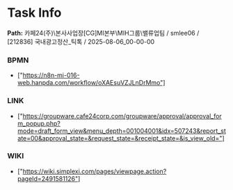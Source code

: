 # Task Info

**Path:** 카페24(주)\본사사업장\[CG]MI본부\MIH그룹\밸류업팀 / smlee06 / [212836] 국내광고정산_틱톡 / 2025-08-06_00-00-00

### BPMN
- ["https://n8n-mi-016-web.hanpda.com/workflow/oXAEsuVZJLnDrMmo"]

### LINK
- ["https://groupware.cafe24corp.com/groupware/approval/approval_form_popup.php?mode=draft_form_view&menu_depth=001004001&idx=507243&report_state=00&approval_state=&request_state=&receipt_state=&is_view_old="]

### WIKI
- ["https://wiki.simplexi.com/pages/viewpage.action?pageId=2491581126"]

